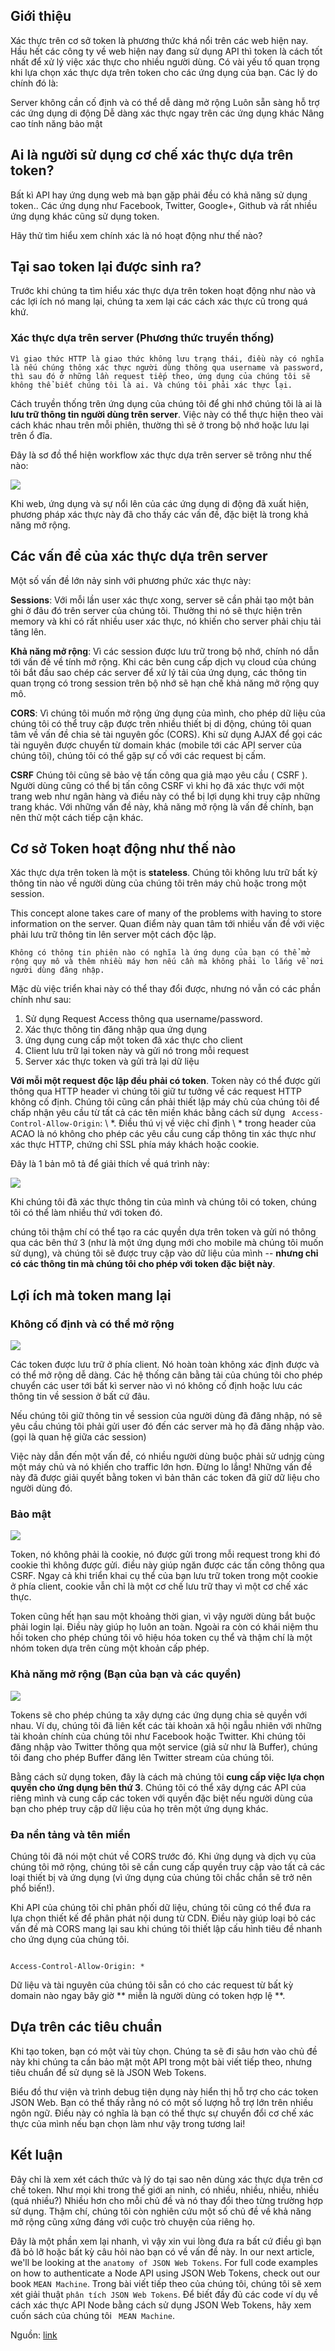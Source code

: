 ## Giới thiệu

Xác thực trên cơ sở token là phương thức khá nổi trên các web hiện nay. Hầu hết các công ty  về web hiện nay đang sử dụng API thì token là cách tốt nhất để xử lý việc xác thực cho nhiều người dùng.
Có vài yếu tố quan trọng khi lựa chọn xác thực dựa trên token cho các ứng dụng của bạn. Các lý do chính đó là:

Server không cần cố định và có thể dễ dàng mở rộng
Luôn sẵn sàng hỗ trợ các ứng dụng di động
Dễ dàng xác thực ngay trên các ứng dụng khác
Nâng cao tính năng bảo mật

## Ai là người sử dụng cơ chế xác thực dựa trên token?

Bất kì API hay ứng dụng web mà bạn gặp phải đều có khả năng sử dụng token.. Các ứng dụng như Facebook, Twitter, Google+, Github và rất nhiều ứng dụng khác cũng sử dụng token.

Hãy thử tìm hiểu xem chính xác là nó hoạt động như thế nào?

## Tại sao token lại được sinh ra?

Trước khi chúng ta tìm hiểu xác thực dựa trên token hoạt động như nào và các lợi ích nó mang lại, chúng ta xem lại các cách xác thực cũ trong quá khứ.

### Xác thực dựa trên server (Phương thức truyền thống)

``
Vì giao thức HTTP là giao thức không lưu trạng thái, điều này có nghĩa là nếu chúng thông xác thực người dùng thông qua username và password, thì sau đó ở những lần request tiếp theo, ứng dụng của chúng tôi sẽ không thể biết chúng tôi là ai. Và chúng tôi phải xác thực lại.
``

Cách truyền thống trên ứng dụng của chúng tôi để ghi nhớ chúng tôi là ai là **lưu trữ thông tin người dùng trên server**. Việc này có thể thực hiện theo vài cách khác nhau trên mỗi phiên, thường thì sẽ ở trong bộ nhớ hoặc lưu lại trên ổ đĩa.

Đây là sơ đồ thể hiện workflow xác thực dựa trên server sẽ trông như thế nào: 

![](https://cask.scotch.io/2014/11/tokens-traditional.png)

Khi web, ứng dụng và sự nổi lên của các ứng dụng di động đã xuất hiện, phương pháp xác thực này đã cho thấy các vấn đề, đặc biệt là trong khả năng mở rộng.

## Các vấn đề của xác thực dựa trên server

Một số vấn đề lớn nảy sinh với phương phức xác thực này:

**Sessions**: Với mỗi lần user xác thực xong,  server sẽ cần phải tạo một bản ghi ở đâu đó trên server của chúng tôi. Thường thi nó sẽ thực hiện trên memory và khi có rất nhiều user xác thực, nó khiến cho server phải chịu tải tăng lên.

**Khả năng mở rộng**: Vì các session được lưu trữ trong bộ nhớ, chính nó dẫn tới vấn đề về tính mở rộng. Khi các bên cung cấp dịch vụ cloud của chúng tôi bắt đầu sao chép các server để xử lý tải của ứng dụng, các thông tin quan trọng có trong session trên bộ nhớ sẽ hạn chế khả năng mở rộng quy mô. 

**CORS**: Vì chúng tôi muốn mở rộng ứng dụng của mình, cho phép dữ liệu của chúng tôi có thể truy cập được trên nhiều thiết bị di động, chúng tôi quan tâm về vấn đề chia sẻ tài nguyên gốc (CORS). Khi sử dụng AJAX để gọi các tài nguyên được chuyển từ domain khác (mobile tới các API server của chúng tôi), chúng tôi có thể gặp sự cố với các request bị cấm.
   
**CSRF** Chúng tôi cũng sẽ bảo vệ tấn công qua giả mạo yêu cầu ( CSRF ). Người dùng cũng có thể bị tấn công CSRF vì khi họ đã xác thực với một trang web như ngân hàng và điều này có thể bị lợi dụng 
khi truy cập những trang khác.
Với những vấn đề này, khả năng mở rộng là vấn đề chính, bạn nên thử một cách tiếp cận khác.

## Cơ sở Token hoạt động như thế nào

Xác thực dựa trên token là một  is **stateless**.  Chúng tôi không lưu trữ bất kỳ thông tin nào về người dùng của chúng tôi trên máy chủ hoặc trong một session.

This concept alone takes care of many of the problems with having to store information on the server.
Quan điểm này quan tâm tới nhiều vấn đề với việc phải lưu trữ thông tin lên server một cách độc lập.
```
Không có thông tin phiên nào có nghĩa là ứng dụng của bạn có thể mở rộng quy mô và thêm nhiều máy hơn nếu cần mà không phải lo lắng về nơi người dùng đăng nhập.
```

Mặc dù việc triển khai này có thể thay đổi được, nhưng nó vẫn có các phần chính như sau:

1. Sử dụng Request Access thông qua username/password.
2. Xác thực thông tin đăng nhập qua ứng dụng
3.  ứng dụng cung cấp một token đã xác thực cho client
4. Client lưu trữ lại token này và gửi nó trong mỗi request
5. Server xác thực token và gửi trả lại dữ liệu

**Với mỗi một request độc lập đều phải có token**. Token này có thể được gửi thông qua HTTP header vì chúng tôi giữ tư tưởng về các request HTTP không cố định.  Chúng tôi cũng cần phải thiết lập máy chủ của chúng tôi để chấp nhận yêu cầu từ tất cả các tên miền khác bằng cách sử dụng `` Access-Control-Allow-Origin``: \ *. Điều thú vị về việc chỉ định \ * trong header của ACAO là nó không cho phép các yêu cầu cung cấp thông tin xác thực như xác thực HTTP, chứng chỉ SSL phía máy khách hoặc cookie.

Đây là 1 bản mô tả để giải thích về quá trình này:

![](https://cask.scotch.io/2014/11/tokens-new.png)

Khi chúng tôi đã xác thực thông tin của mình và chúng tôi có token, chúng tôi có thể làm nhiều thứ với token đó.

chúng tôi thậm chí có thể tạo ra các quyền dựa trên token và gửi nó thông qua các bên thứ 3 (như là một ứng dụng mới cho mobile mà chúng tôi muốn sử dụng), và chúng tôi sẽ được truy cập vào dữ liệu của mình -- **nhưng chỉ có các thông tin mà chúng tôi cho phép với token đặc biệt này**.

## Lợi ích mà token mang lại

### Không cố định và có thể mở rộng

![](https://cask.scotch.io/2014/11/infinity.jpg)

Các token được lưu trữ ở phía client. Nó hoàn toàn không xác định được và có thể mở rộng dễ dàng. Các hệ thống cân bằng tải của chúng tôi cho phép chuyển các user tới bất kì server nào vì nó không cố định hoặc lưu các thông tin về session ở bất cứ đâu. 

Nếu chúng tôi giữ thông tin về session của người dùng đã đăng nhập, nó sẽ yêu cầu chúng tôi phải gửi user đó đến các server mà họ đã đăng nhập vào. (gọi là quan hệ giữa các session)

Việc này dẫn đến một vấn đề, có nhiều người dùng buộc phải sử udnjg cùng một máy chủ và nó khiến cho traffic lớn hơn.
Đừng lo lắng! Những vấn đề này đã được giải quyết bằng token vì bản thân các token đã giữ dữ liệu cho người dùng đó.

### Bảo mật

![](https://cask.scotch.io/2014/11/you-shall-not-pass.jpg)

Token, nó không phải là cookie, nó được gửi trong mỗi request trong khi đó cookie thì không được gửi. điều này giúp ngăn được các tấn công thông qua CSRF. Ngay cả khi triển khai cụ thể của bạn lưu trữ token trong một cookie ở phía client, cookie vẫn chỉ là một cơ chế lưu trữ thay vì một cơ chế xác thực.

Token cũng hết hạn sau một khoảng thời gian, vì vậy người dùng bắt buộc phải login lại. Điều này giúp họ luôn an toàn. Ngoài ra còn có khái niệm thu hồi token cho phép chúng tôi vô hiệu hóa token cụ thể và thậm chí là một nhóm token dựa trên cùng một khoản cấp phép.

### Khả năng mở rộng (Bạn của bạn và các quyền)

![](https://cask.scotch.io/2014/11/share-candy.jpg)

Tokens sẽ cho phép chúng ta xây dựng các ứng dụng chia sẻ quyền với nhau. Ví dụ, chúng tôi đã liên kết các tài khoản xã hội ngẫu nhiên với những tài khoản chính của chúng tôi như Facebook hoặc Twitter.
Khi chúng tôi đăng nhập vào Twitter thông qua một service (giả sử như là Buffer), chúng tôi đang cho phép Buffer đăng lên Twitter stream của chúng tôi.

Bằng cách sử dụng token, đây là cách mà chúng tôi **cung cấp việc lựa chọn quyền cho ứng dụng bên thứ 3**. Chúng tôi có thể xây dựng các API của riêng mình và cung cấp các token với quyền đặc  biệt nếu người dùng của bạn cho phép truy cập dữ liệu của họ trên một ứng dụng khác. 

### Đa nền tảng và tên miền

Chúng tôi đã nói một chút về CORS trước đó. Khi ứng dụng và dịch vụ của chúng tôi mở rộng, chúng tôi sẽ cần cung cấp quyền truy cập vào tất cả các loại thiết bị và ứng dụng (vì ứng dụng của chúng tôi chắc chắn sẽ trở nên phổ biến!).

Khi API của chúng tôi chỉ phân phối dữ liệu, chúng tôi cũng có thể đưa ra lựa chọn thiết kế để phân phát nội dung từ CDN. Điều này giúp loại bỏ các vấn đề mà CORS mang lại sau khi chúng tôi thiết lập cấu hình tiêu đề nhanh cho ứng dụng của chúng tôi.

```

Access-Control-Allow-Origin: *

```
Dữ liệu và tài nguyên của chúng tôi sẵn có cho các request từ bất kỳ domain nào ngay bây giờ ** miễn là người dùng có token hợp lệ **.

## Dựa trên các tiêu chuẩn 

Khi tạo token, bạn có một vài tùy chọn. Chúng ta sẽ đi sâu hơn vào chủ đề này khi chúng ta cần bảo mật một API trong một bài viết tiếp theo, nhưng tiêu chuẩn để sử dụng sẽ là JSON Web Tokens.

Biểu đồ thư viện và trình debug tiện dụng này hiển thị hỗ trợ cho các token JSON Web. Bạn có thể thấy rằng nó có một số lượng hỗ trợ lớn trên nhiều ngôn ngữ. Điều này có nghĩa là bạn có thể thực sự chuyển đổi cơ chế xác thực của mình nếu bạn chọn làm như vậy trong tương lai!

## Kết luận
Đây chỉ là xem xét cách thức và lý do tại sao nên dùng xác thực dựa trên cơ chế token. Như mọi khi trong thế giới an ninh, có nhiều, nhiều, nhiều, nhiều (quá nhiều?) Nhiều hơn cho mỗi chủ đề và nó thay đổi theo từng trường hợp sử dụng. Thậm chí, chúng tôi còn nghiên cứu một số chủ đề về khả năng mở rộng cũng xứng đáng với cuộc trò chuyện của riêng họ.

Đây là một  phần xem lại nhanh, vì vậy xin vui lòng đưa ra bất cứ điều gì bạn đã bỏ lỡ hoặc bất kỳ câu hỏi nào bạn có về vấn đề này.
In our next article, we'll be looking at the ``anatomy of JSON Web Tokens``. For full code examples on how to authenticate a Node API using JSON Web Tokens, check out our book ``MEAN Machine``.
Trong bài viết tiếp theo của chúng tôi, chúng tôi sẽ xem xét giải thuật ``phân tích JSON Web Tokens``. Để biết đầy đủ các code ví dụ về cách xác thực API Node bằng cách sử dụng JSON Web Tokens, hãy xem cuốn sách của chúng tôi `` MEAN Machine``.

Nguồn: [link](https://scotch.io/tutorials/the-ins-and-outs-of-token-based-authentication)